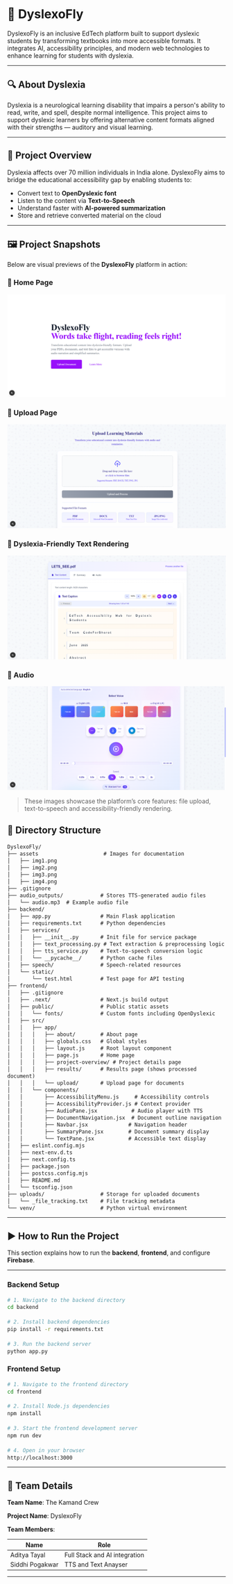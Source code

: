 # 📘 DyslexoFly

DyslexoFly is an inclusive EdTech platform built to support dyslexic students by transforming textbooks into more accessible formats. It integrates AI, accessibility principles, and modern web technologies to enhance learning for students with dyslexia.

---

## 🔍 About Dyslexia

Dyslexia is a neurological learning disability that impairs a person's ability to read, write, and spell, despite normal intelligence. This project aims to support dyslexic learners by offering alternative content formats aligned with their strengths — auditory and visual learning.

---

## 🧠 Project Overview

Dyslexia affects over 70 million individuals in India alone. DyslexoFly aims to bridge the educational accessibility gap by enabling students to:

-  Convert text to **OpenDyslexic font**
-  Listen to the content via **Text-to-Speech**
-  Understand faster with **AI-powered summarization**
-  Store and retrieve converted material on the cloud

---

## 🖼️ Project Snapshots

Below are visual previews of the **DyslexoFly** platform in action:

### 🔹 Home Page

![Home Page](./assets/img1.png)

### 🔹 Upload Page

![Upload Page](./assets/img2.png)

### 🔹 Dyslexia-Friendly Text Rendering

![Dyslexic Text View](./assets/img3.png)

### 🔹 Audio

![Audio](./assets/img4.png)

> These images showcase the platform’s core features: file upload, text-to-speech and accessibility-friendly rendering.


## 📁 Directory Structure

```text
DyslexoFly/
├── assets                     # Images for documentation 
│   ├── img1.png             
│   ├── img2.png   
│   ├── img3.png   
│   ├── img4.png   
├── .gitignore
├── audio_outputs/            # Stores TTS-generated audio files
│   └── audio.mp3  # Example audio file
├── backend/
│   ├── app.py                # Main Flask application
│   ├── requirements.txt      # Python dependencies
│   ├── services/
│   │   ├── __init__.py       # Init file for service package
│   │   ├── text_processing.py # Text extraction & preprocessing logic
│   │   ├── tts_service.py    # Text-to-speech conversion logic
│   │   └── __pycache__/      # Python cache files
│   ├── speech/               # Speech-related resources
│   └── static/
│       └── test.html         # Test page for API testing
├── frontend/
│   ├── .gitignore
│   ├── .next/                # Next.js build output
│   ├── public/               # Public static assets
│   │   └── fonts/            # Custom fonts including OpenDyslexic
│   ├── src/
│   │   ├── app/
│   │   │   ├── about/        # About page
│   │   │   ├── globals.css   # Global styles
│   │   │   ├── layout.js     # Root layout component
│   │   │   ├── page.js       # Home page
│   │   │   ├── project-overview/ # Project details page
│   │   │   ├── results/      # Results page (shows processed document)
│   │   │   └── upload/       # Upload page for documents
│   │   └── components/
│   │       ├── AccessibilityMenu.js     # Accessibility controls
│   │       ├── AccessibilityProvider.js # Context provider
│   │       ├── AudioPane.jsx           # Audio player with TTS
│   │       ├── DocumentNavigation.jsx  # Document outline navigation
│   │       ├── Navbar.jsx             # Navigation header
│   │       ├── SummaryPane.jsx        # Document summary display
│   │       └── TextPane.jsx           # Accessible text display
│   ├── eslint.config.mjs
│   ├── next-env.d.ts
│   ├── next.config.ts
│   ├── package.json
│   ├── postcss.config.mjs
│   ├── README.md
│   └── tsconfig.json
├── uploads/                  # Storage for uploaded documents
│   └── _file_tracking.txt    # File tracking metadata
└── venv/                     # Python virtual environment
```

---

## ▶ How to Run the Project

This section explains how to run the **backend**, **frontend**, and configure **Firebase**.

---

###  Backend Setup 

```bash
# 1. Navigate to the backend directory
cd backend

# 2. Install backend dependencies
pip install -r requirements.txt

# 3. Run the backend server
python app.py
```

###  Frontend Setup

```bash
# 1. Navigate to the frontend directory
cd frontend

# 2. Install Node.js dependencies
npm install

# 3. Start the frontend development server
npm run dev

# 4. Open in your browser
http://localhost:3000

```
---
## 👥 Team Details

**Team Name**: The Kamand Crew

**Project Name**: DyslexoFly


**Team Members**:

| Name               | Role                        
|--------------------|-------------------------------|
| Aditya Tayal       | Full Stack and AI integration | 
| Siddhi Pogakwar    | TTS and Text Anayser          |
   
---

